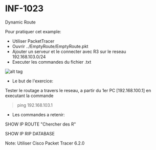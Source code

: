 # INF-1023

Dynamic Route

Pour pratiquer cet example:
- Utiliser PacketTracer
- Ouvrir ../EmptyRoute/EmptyRoute.pkt
- Ajouter un serveur et le connecter avec R3 sur le reseau 192.168.103.0/24 
- Executer les commandes du fichier .txt

![alt tag](https://github.com/setrar/INF-1023/blob/master/3.RIPv2Route/RIPv2Route.png)

* Le but de l'exercice:

Tester le routage a travers le reseau, a partir du 1er PC [192.168.100.1] en executant la commande

> ping 192.168.103.1 

* Les commandes a retenir:

SHOW IP ROUTE                "Chercher des R"

SHOW IP RIP DATABASE

Note: Utiliser Cisco Packet Tracer 6.2.0
